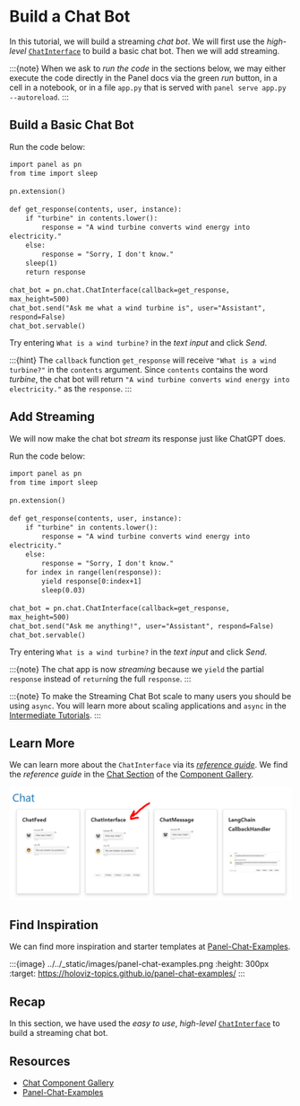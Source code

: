# Build a Chat Bot

In this tutorial, we will build a streaming *chat bot*. We will first use the *high-level* [`ChatInterface`](../../reference/chat/ChatInterface.ipynb) to build a basic chat bot. Then we will add streaming.

:::{note}
When we ask to *run the code* in the sections below, we may either execute the code directly in the Panel docs via the green *run* button, in a cell in a notebook, or in a file `app.py` that is served with `panel serve app.py --autoreload`.
:::

## Build a Basic Chat Bot

Run the code below:

```{pyodide}
import panel as pn
from time import sleep

pn.extension()

def get_response(contents, user, instance):
    if "turbine" in contents.lower():
        response = "A wind turbine converts wind energy into electricity."
    else:
        response = "Sorry, I don't know."
    sleep(1)
    return response

chat_bot = pn.chat.ChatInterface(callback=get_response, max_height=500)
chat_bot.send("Ask me what a wind turbine is", user="Assistant", respond=False)
chat_bot.servable()
```

Try entering `What is a wind turbine?` in the *text input* and click *Send*.

:::{hint}
The `callback` function `get_response` will receive `"What is a wind turbine?"` in the `contents` argument. Since `contents` contains the word *turbine*, the chat bot will return `"A wind turbine converts wind energy into electricity."` as the `response`.
:::

## Add Streaming

We will now make the chat bot *stream* its response just like ChatGPT does.

Run the code below:

```{pyodide}
import panel as pn
from time import sleep

pn.extension()

def get_response(contents, user, instance):
    if "turbine" in contents.lower():
        response = "A wind turbine converts wind energy into electricity."
    else:
        response = "Sorry, I don't know."
    for index in range(len(response)):
        yield response[0:index+1]
        sleep(0.03)

chat_bot = pn.chat.ChatInterface(callback=get_response, max_height=500)
chat_bot.send("Ask me anything!", user="Assistant", respond=False)
chat_bot.servable()
```

Try entering `What is a wind turbine?` in the *text input* and click *Send*.

:::{note}
The chat app is now *streaming* because we `yield` the partial `response` instead of `return`ing the full `response`.
:::

:::{note}
To make the Streaming Chat Bot scale to many users you should be using `async`. You will learn more about scaling applications and `async` in the [Intermediate Tutorials](../intermediate/index.md).
:::

## Learn More

We can learn more about the `ChatInterface` via its [*reference guide*](../../reference/chat/ChatInterface.html). We find the *reference guide* in the [Chat Section](/reference/index.html#chat) of the [Component Gallery](../../reference/index.md).

[![Chat Section of Component Gallery](../../_static/images/build_chatbot_chat_section.png)](/reference/index.html#chat)

## Find Inspiration

We can find more inspiration and starter templates at [Panel-Chat-Examples](https://holoviz-topics.github.io/panel-chat-examples/).

:::{image} ../../_static/images/panel-chat-examples.png
:height: 300px
:target: https://holoviz-topics.github.io/panel-chat-examples/
:::

## Recap

In this section, we have used the *easy to use*, *high-level* [`ChatInterface`](../../reference/chat/ChatInterface.ipynb) to build a streaming chat bot.

## Resources

- [Chat Component Gallery](/reference/index.html#chat)
- [Panel-Chat-Examples](https://holoviz-topics.github.io/panel-chat-examples/)
